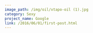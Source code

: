 ```yaml
---
image_path: /img/oil/xtapo-oil (1).jpg
category: Sexy
project_name: Google
link: /2016/06/01/first-post.html
---
```

